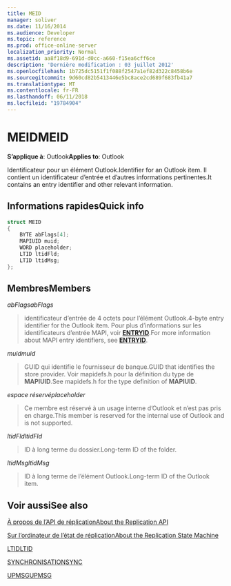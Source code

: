 ```yaml
---
title: MEID
manager: soliver
ms.date: 11/16/2014
ms.audience: Developer
ms.topic: reference
ms.prod: office-online-server
localization_priority: Normal
ms.assetid: aa8f18d9-691d-d0cc-a660-f15ea6cff6ce
description: 'Dernière modification : 03 juillet 2012'
ms.openlocfilehash: 1b725dc5151f1f088f2547a1ef82d322c8458b6e
ms.sourcegitcommit: 9d60cd82b5413446e5bc8ace2cd689f683fb41a7
ms.translationtype: MT
ms.contentlocale: fr-FR
ms.lasthandoff: 06/11/2018
ms.locfileid: "19784904"
---
```

# <a name="meid"></a><span data-ttu-id="996ed-103">MEID</span><span class="sxs-lookup"><span data-stu-id="996ed-103">MEID</span></span>

 
  
<span data-ttu-id="996ed-104">**S’applique à**: Outlook</span><span class="sxs-lookup"><span data-stu-id="996ed-104">**Applies to**: Outlook</span></span> 
  
<span data-ttu-id="996ed-105">Identificateur pour un élément Outlook.</span><span class="sxs-lookup"><span data-stu-id="996ed-105">Identifier for an Outlook item.</span></span> <span data-ttu-id="996ed-106">Il contient un identificateur d’entrée et d’autres informations pertinentes.</span><span class="sxs-lookup"><span data-stu-id="996ed-106">It contains an entry identifier and other relevant information.</span></span>
  
## <a name="quick-info"></a><span data-ttu-id="996ed-107">Informations rapides</span><span class="sxs-lookup"><span data-stu-id="996ed-107">Quick info</span></span>

```cpp
struct MEID 
{ 
    BYTE abFlags[4]; 
    MAPIUID muid; 
    WORD placeholder; 
    LTID ltidFld; 
    LTID ltidMsg; 
};
```

## <a name="members"></a><span data-ttu-id="996ed-108">Membres</span><span class="sxs-lookup"><span data-stu-id="996ed-108">Members</span></span>

 <span data-ttu-id="996ed-109">_abFlags_</span><span class="sxs-lookup"><span data-stu-id="996ed-109">_abFlags_</span></span>
  
> <span data-ttu-id="996ed-110">identificateur d’entrée de 4 octets pour l’élément Outlook.</span><span class="sxs-lookup"><span data-stu-id="996ed-110">4-byte entry identifier for the Outlook item.</span></span> <span data-ttu-id="996ed-111">Pour plus d’informations sur les identificateurs d’entrée MAPI, voir **[ENTRYID](entryid.md)**.</span><span class="sxs-lookup"><span data-stu-id="996ed-111">For more information about MAPI entry identifiers, see **[ENTRYID](entryid.md)**.</span></span> 
    
 <span data-ttu-id="996ed-112">_muid_</span><span class="sxs-lookup"><span data-stu-id="996ed-112">_muid_</span></span>
  
> <span data-ttu-id="996ed-113">GUID qui identifie le fournisseur de banque.</span><span class="sxs-lookup"><span data-stu-id="996ed-113">GUID that identifies the store provider.</span></span> <span data-ttu-id="996ed-114">Voir mapidefs.h pour la définition du type de **MAPIUID**.</span><span class="sxs-lookup"><span data-stu-id="996ed-114">See mapidefs.h for the type definition of **MAPIUID**.</span></span> 
    
 <span data-ttu-id="996ed-115">_espace réservé_</span><span class="sxs-lookup"><span data-stu-id="996ed-115">_placeholder_</span></span>
  
> <span data-ttu-id="996ed-116">Ce membre est réservé à un usage interne d’Outlook et n’est pas pris en charge.</span><span class="sxs-lookup"><span data-stu-id="996ed-116">This member is reserved for the internal use of Outlook and is not supported.</span></span>
    
 <span data-ttu-id="996ed-117">_ltidFld_</span><span class="sxs-lookup"><span data-stu-id="996ed-117">_ltidFld_</span></span>
  
> <span data-ttu-id="996ed-118">ID à long terme du dossier.</span><span class="sxs-lookup"><span data-stu-id="996ed-118">Long-term ID of the folder.</span></span>
    
 <span data-ttu-id="996ed-119">_ltidMsg_</span><span class="sxs-lookup"><span data-stu-id="996ed-119">_ltidMsg_</span></span>
  
> <span data-ttu-id="996ed-120">ID à long terme de l’élément Outlook.</span><span class="sxs-lookup"><span data-stu-id="996ed-120">Long-term ID of the Outlook item.</span></span>
    
## <a name="see-also"></a><span data-ttu-id="996ed-121">Voir aussi</span><span class="sxs-lookup"><span data-stu-id="996ed-121">See also</span></span>



[<span data-ttu-id="996ed-122">À propos de l’API de réplication</span><span class="sxs-lookup"><span data-stu-id="996ed-122">About the Replication API</span></span>](about-the-replication-api.md)
  
[<span data-ttu-id="996ed-123">Sur l’ordinateur de l’état de réplication</span><span class="sxs-lookup"><span data-stu-id="996ed-123">About the Replication State Machine</span></span>](about-the-replication-state-machine.md)
  
[<span data-ttu-id="996ed-124">LTID</span><span class="sxs-lookup"><span data-stu-id="996ed-124">LTID</span></span>](ltid.md)
  
[<span data-ttu-id="996ed-125">SYNCHRONISATION</span><span class="sxs-lookup"><span data-stu-id="996ed-125">SYNC</span></span>](sync.md)
  
[<span data-ttu-id="996ed-126">UPMSG</span><span class="sxs-lookup"><span data-stu-id="996ed-126">UPMSG</span></span>](upmsg.md)

